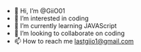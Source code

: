 - 👋 Hi, I’m @GiiO01
- 👀 I’m interested in coding
- 🌱 I’m currently learning JAVAScript
- 💞️ I’m looking to collaborate on coding
- 📫 How to reach me lastgiio1@gmail.com

<!---
GiiO01/GiiO01 is a ✨ special ✨ repository because its `README.md` (this file) appears on your GitHub profile.
You can click the Preview link to take a look at your changes.
--->

